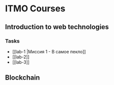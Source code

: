 # ITMO Courses

## Introduction to web technologies
### Tasks
- [[lab-1 |Миссия 1 - В самое пекло]] 
- [[lab-2]]  
- [[lab-3]]  
## Blockchain
